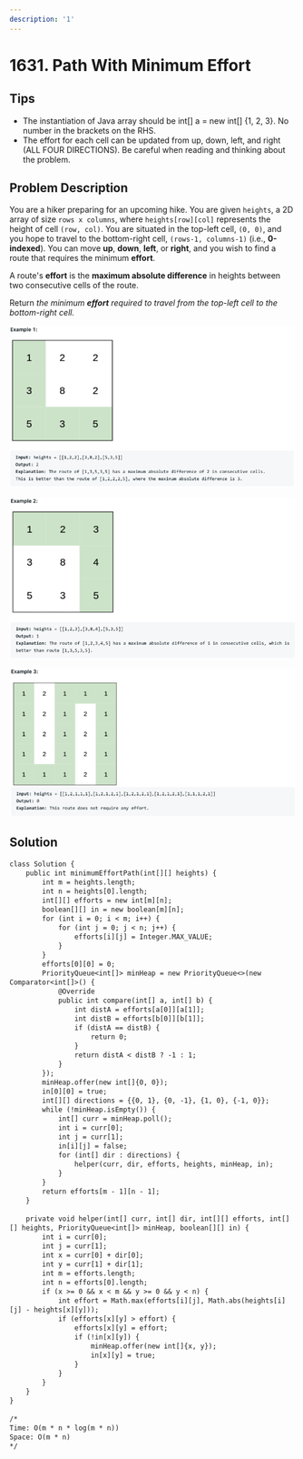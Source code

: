 ```yaml
---
description: '1'
---
```


# 1631. Path With Minimum Effort

## Tips

* The instantiation of Java array should be int\[\] a = new int\[\] {1, 2, 3}. No number in the brackets on the RHS.
* The effort for each cell can be updated from up, down, left, and right \(ALL FOUR DIRECTIONS\). Be careful when reading and thinking about the problem.

## Problem Description

You are a hiker preparing for an upcoming hike. You are given `heights`, a 2D array of size `rows x columns`, where `heights[row][col]` represents the height of cell `(row, col)`. You are situated in the top-left cell, `(0, 0)`, and you hope to travel to the bottom-right cell, `(rows-1, columns-1)` \(i.e., **0-indexed**\). You can move **up**, **down**, **left**, or **right**, and you wish to find a route that requires the minimum **effort**.

A route's **effort** is the **maximum absolute difference** in heights between two consecutive cells of the route.

Return _the minimum **effort** required to travel from the top-left cell to the bottom-right cell._

![](../.gitbook/assets/image%20%2820%29.png)

![](../.gitbook/assets/image%20%2818%29.png)

![](../.gitbook/assets/image%20%2819%29.png)

## Solution

```text
class Solution {
    public int minimumEffortPath(int[][] heights) {
        int m = heights.length;
        int n = heights[0].length;
        int[][] efforts = new int[m][n];
        boolean[][] in = new boolean[m][n];
        for (int i = 0; i < m; i++) {
            for (int j = 0; j < n; j++) {
                efforts[i][j] = Integer.MAX_VALUE;
            }
        }
        efforts[0][0] = 0;
        PriorityQueue<int[]> minHeap = new PriorityQueue<>(new Comparator<int[]>() {
            @Override
            public int compare(int[] a, int[] b) {
                int distA = efforts[a[0]][a[1]];
                int distB = efforts[b[0]][b[1]];
                if (distA == distB) {
                    return 0;
                }
                return distA < distB ? -1 : 1;
            }
        });
        minHeap.offer(new int[]{0, 0});
        in[0][0] = true;
        int[][] directions = {{0, 1}, {0, -1}, {1, 0}, {-1, 0}};
        while (!minHeap.isEmpty()) {
            int[] curr = minHeap.poll();
            int i = curr[0];
            int j = curr[1];
            in[i][j] = false;
            for (int[] dir : directions) {
                helper(curr, dir, efforts, heights, minHeap, in);
            }
        }
        return efforts[m - 1][n - 1];
    }
    
    private void helper(int[] curr, int[] dir, int[][] efforts, int[][] heights, PriorityQueue<int[]> minHeap, boolean[][] in) {
        int i = curr[0];
        int j = curr[1];
        int x = curr[0] + dir[0];
        int y = curr[1] + dir[1];
        int m = efforts.length;
        int n = efforts[0].length;
        if (x >= 0 && x < m && y >= 0 && y < n) {
            int effort = Math.max(efforts[i][j], Math.abs(heights[i][j] - heights[x][y]));
            if (efforts[x][y] > effort) {
                efforts[x][y] = effort;
                if (!in[x][y]) {
                    minHeap.offer(new int[]{x, y});
                    in[x][y] = true;
                }
            }
        }
    }
}

/*
Time: O(m * n * log(m * n))
Space: O(m * n)
*/
```

